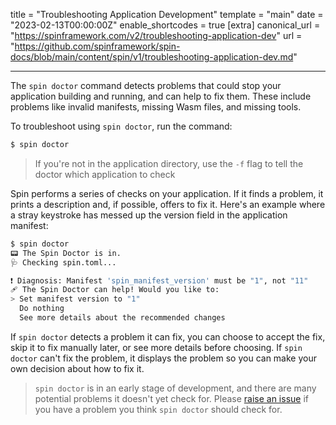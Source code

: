 title = "Troubleshooting Application Development"
template = "main"
date = "2023-02-13T00:00:00Z"
enable_shortcodes = true
[extra]
canonical_url = "https://spinframework.com/v2/troubleshooting-application-dev"
url = "https://github.com/spinframework/spin-docs/blob/main/content/spin/v1/troubleshooting-application-dev.md"

---

The `spin doctor` command detects problems that could stop your application building and running, and can help to fix them.  These include problems like invalid manifests, missing Wasm files, and missing tools.

To troubleshoot using `spin doctor`, run the command:

<!-- @selectiveCpy -->

```bash
$ spin doctor
```

> If you're not in the application directory, use the `-f` flag to tell the doctor which application to check

Spin performs a series of checks on your application. If it finds a problem, it prints a description and, if possible, offers to fix it. Here's an example where a stray keystroke has messed up the version field in the application manifest:

<!-- @selectiveCpy -->

```bash
$ spin doctor
📟 The Spin Doctor is in.
🩺 Checking spin.toml...

❗ Diagnosis: Manifest 'spin_manifest_version' must be "1", not "11"
🩹 The Spin Doctor can help! Would you like to:
> Set manifest version to "1"
  Do nothing
  See more details about the recommended changes
```

If `spin doctor` detects a problem it can fix, you can choose to accept the fix, skip it to fix manually later, or see more details before choosing.  If `spin doctor` can't fix the problem, it displays the problem so you can make your own decision about how to fix it.

> `spin doctor` is in an early stage of development, and there are many potential problems it doesn't yet check for. Please [raise an issue](https://github.com/spinframework/spin/issues/new?template=suggestion.md) if you have a problem you think `spin doctor` should check for.
